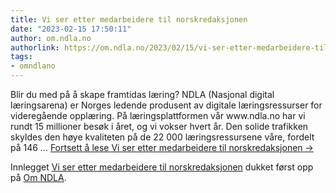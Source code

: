 ```yaml
---
title: Vi ser etter medarbeidere til norskredaksjonen
date: "2023-02-15 17:50:11"
author: om.ndla.no
authorlink: https://om.ndla.no/2023/02/15/vi-ser-etter-medarbeidere-til-norskredaksjonen/
tags:
- omndlano
---
```

<p>Blir du med på å skape framtidas læring? NDLA (Nasjonal digital læringsarena) er Norges ledende produsent av digitale læringsressurser for videregående opplæring. På læringsplattformen vår www.ndla.no har vi rundt 15 millioner besøk i året, og vi vokser hvert år. Den solide trafikken skyldes den høye kvaliteten på de 22 000 læringsressursene våre, fordelt på 146 &#8230; <a href="https://om.ndla.no/2023/02/15/vi-ser-etter-medarbeidere-til-norskredaksjonen/" class="more-link">Fortsett å lese <span class="screen-reader-text">Vi ser etter medarbeidere til norskredaksjonen</span> <span class="meta-nav">&#8594;</span></a></p>
<p>Innlegget <a rel="nofollow" href="https://om.ndla.no/2023/02/15/vi-ser-etter-medarbeidere-til-norskredaksjonen/">Vi ser etter medarbeidere til norskredaksjonen</a> dukket først opp på <a rel="nofollow" href="https://om.ndla.no">Om NDLA</a>.</p>
